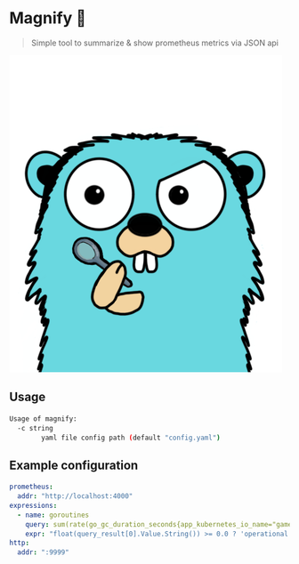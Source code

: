 # Magnify 🔎
> Simple tool to summarize & show prometheus metrics via JSON api

![logo](logo.png)

## Usage
```bash
Usage of magnify:
  -c string
        yaml file config path (default "config.yaml")
```

## Example configuration
```yaml
prometheus:
  addr: "http://localhost:4000"
expressions:
  - name: goroutines
    query: sum(rate(go_gc_duration_seconds{app_kubernetes_io_name="game-server"}[5m])) by (service)
    expr: "float(query_result[0].Value.String()) >= 0.0 ? 'operational': 'error'"
http:
  addr: ":9999"
```